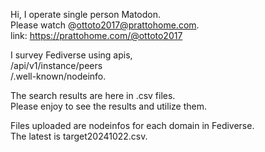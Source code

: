 Hi, I operate single person Matodon.\
Please watch @ottoto2017@prattohome.com.\
link: https://prattohome.com/@ottoto2017

I survey Fediverse using apis,\
/api/v1/instance/peers\
/.well-known/nodeinfo.

The search results are here in .csv files.\
Please enjoy to see the results and utilize them.

Files uploaded are nodeinfos for each domain in Fediverse.\
The latest is target20241022.csv.

